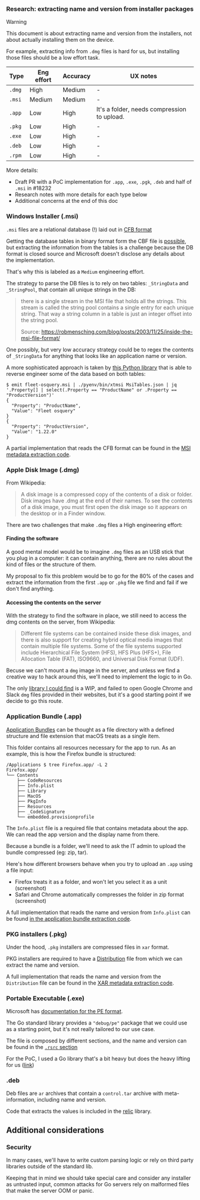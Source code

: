 ### Research: extracting name and version from installer packages

> [!WARNING]
> This document is about extracting name and version from the installers, not
> about actually installing them on the device.
>
> For example, extracting info from `.dmg` files is hard for us, but installing
> those files should be a low effort task.

| Type   | Eng effort | Accuracy | UX notes                                    |
| ------ | ---------- | -------- | ------------------------------------------- |
| `.dmg` | High       | Medium   | -                                           |
| `.msi` | Medium     | Medium   | -                                           |
| `.app` | Low        | High     | It's a folder, needs compression to upload. |
| `.pkg` | Low        | High     | -                                           |
| `.exe` | Low        | High     | -                                           |
| `.deb` | Low        | High     | -                                           |
| `.rpm` | Low        | High     | -                                           |

More details:

- Draft PR with a PoC implementation for `.app`, `.exe`, `.pgk`, `.deb` and half of `.msi` in #18232
- Research notes with more details for each type below
- Additional concerns at the end of this doc

### Windows Installer (.msi)

`.msi` files are a relational database (!) laid out in [CFB format](https://learn.microsoft.com/en-us/openspecs/windows_protocols/ms-cfb/53989ce4-7b05-4f8d-829b-d08d6148375b)

Getting the database tables in binary format form the CBF file is
[possible](https://github.com/fleetdm/fleet/blob/85ee1f7bb9fe33ece20aca0f38678fb5390d3e9c/pkg/file/msi.go#L40-L41), but extracting the information from the tables is a challenge
because the DB format is closed source and Microsoft doesn't disclose any
details about the implementation.

That's why this is labeled as a `Medium` engineering effort.

The strategy to parse the DB files is to rely on two tables: `_StringData` and `_StringPool`,
that contain all unique strings in the DB:

> there is a single stream in the MSI file that holds all the strings. This
> stream is called the string pool contains a single entry for each unique
> string. That way a string column in a table is just an integer offset into
> the string pool.
>
> Source: https://robmensching.com/blog/posts/2003/11/25/inside-the-msi-file-format/

One possibly, but very low accuracy strategy could be to regex the contents of
`_StringData` for anything that looks like an application name or version.

A more sophisticated approach is taken by [this Python library](https://github.com/binref/refinery/blob/de99c87f6dedd6d42508a3d436b6df9181837e34/refinery/units/formats/msi.py#L131) that is able to reverse engineer some of the data based on both tables:

```
$ emit fleet-osquery.msi | ./pyenv/bin/xtmsi MsiTables.json | jq '.Property[] | select(.Property == "ProductName" or .Property == "ProductVersion")'
{
  "Property": "ProductName",
  "Value": "Fleet osquery"
}
{
  "Property": "ProductVersion",
  "Value": "1.22.0"
}
```

A partial implementation that reads the CFB format can be found in the [MSI metadata extraction code](https://github.com/fleetdm/fleet/blob/main/pkg/file/msi.go).

### Apple Disk Image (.dmg)

From Wikipedia:

> A disk image is a compressed copy of the contents of a disk or folder. Disk
> images have .dmg at the end of their names. To see the contents of a disk
> image, you must first open the disk image so it appears on the desktop or in
> a Finder window.

There are two challenges that make `.dmg` files a High engineering effort:

#### Finding the software

A good mental model would be to imagine `.dmg` files as an USB stick that you
plug in a computer: it can contain anything, there are no rules about the kind
of files or the structure of them.

My proposal to fix this problem would be to go for the 80% of the cases and
extract the information from the first `.app` or `.pkg` file we find and fail
if we don't find anything.

#### Accessing the contents on the server

With the strategy to find the software in place, we still need to access the
dmg contents on the server, from Wikipedia:

> Different file systems can be contained inside these disk images, and there
> is also support for creating hybrid optical media images that contain
> multiple file systems. Some of the file systems supported include
> Hierarchical File System (HFS), HFS Plus (HFS+), File Allocation Table (FAT),
> ISO9660, and Universal Disk Format (UDF).

Becuse we can't mount a `dmg` image in the server, and unless we find a
creative way to hack around this, we'll need to implement the logic to in Go.

The only [library I could find](https://github.com/blacktop/go-apfs) is a WIP,
and failed to open Google Chrome and Slack `dmg` files provided in their
websites, but it's a good starting point if we decide to go this route.

### Application Bundle (.app)

[Application Bundles](https://developer.apple.com/library/archive/documentation/CoreFoundation/Conceptual/CFBundles/BundleTypes/BundleTypes.html#//apple_ref/doc/uid/10000123i-CH101-SW5) can be thought as a file directory with a defined structure and file extension
that macOS treats as a single item.

This folder contains all resources necessary for the app to run. As an example,
this is how the Firefox bundle is structured:

```
/Applications $ tree Firefox.app/ -L 2
Firefox.app/
└── Contents
    ├── CodeResources
    ├── Info.plist
    ├── Library
    ├── MacOS
    ├── PkgInfo
    ├── Resources
    ├── _CodeSignature
    └── embedded.provisionprofile
```

The `Info.plist` file is a required file that contains metadata about the app.
We can read the app version and the display name from there.

Because a bundle is a folder, we'll need to ask the IT admin to upload the
bundle compressed (eg: zip, tar).

Here's how different browsers behave when you try to upload an `.app` using a
file input:

- Firefox treats it as a folder, and won't let you select it as a unit (screenshot)
- Safari and Chrome automatically compresses the folder in zip format (screenshot)

A full implementation that reads the name and version from `Info.plist` can be found [in the application bundle extraction code](https://github.com/fleetdm/fleet/blob/85ee1f7bb9fe33ece20aca0f38678fb5390d3e9c/pkg/file/app.go).

### PKG installers (.pkg)

Under the hood, `.pkg` installers are compressed files in `xar` format.

PKG installers are required to have a [Distribution](https://developer.apple.com/library/archive/documentation/DeveloperTools/Reference/DistributionDefinitionRef/Chapters/Distribution_XML_Ref.html) file from which we can extract the name and version.

A full implementation that reads the name and version from the `Distribution` file
can be found in the [XAR metadata extraction code](https://github.com/fleetdm/fleet/blob/85ee1f7bb9fe33ece20aca0f38678fb5390d3e9c/pkg/file/xar.go).

### Portable Executable (.exe)

Microsoft has [documentation for the PE format](https://learn.microsoft.com/en-us/windows/win32/debug/pe-format).

The Go standard library provides a `"debug/pe"` package that we could use as a starting point, but it's not really tailored to our use case.

The file is composed by different sections, and the name and version can be found in the [`.rsrc` section](https://learn.microsoft.com/en-us/windows/win32/debug/pe-format#the-rsrc-section)

For the PoC, I used a Go library that's a bit heavy but does the heavy lifting for us ([link](https://github.com/fleetdm/fleet/blob/85ee1f7bb9fe33ece20aca0f38678fb5390d3e9c/pkg/file/pe.go))

### .deb

Deb files are `ar` archives that contain a `control.tar` archive with
meta-information, including name and version.

Code that extracts the values is included in the [relic](https://github.com/sassoftware/relic/blob/6c510a666832163a5d02587bda8be970d5e29b8c/lib/signdeb/control.go#L38-L39) library.

## Additional considerations

### Security

In many cases, we'll have to write custom parsing logic or rely on third party libraries outside of the standard lib.

Keeping that in mind we should take special care and consider any installer as untrusted input, common attacks for Go servers rely on malformed files that make the server OOM or panic.


